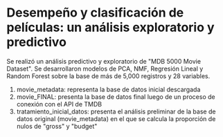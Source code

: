 # Desempeño y clasificación de películas: un análisis exploratorio y predictivo
Se realizó un análisis predictivo y exploratorio de  "MDB 5000 Movie Dataset". Se desarrollaron modelos de PCA, NMF, Regresión Lineal y Random Forest sobre la base de más de 5,000 registros y 28 variables. 

1. movie_metadata: representa la base de datos inicial descargada
2. movie_FINAL: presenta la base de datos final luego de un proceso de conexión con el API de TMDB
3. tratamiento_inicial_datos: presenta el análisis preliminar de la base de datos original (movie_metadata) en el que se calcula la proporción de nulos de "gross" y "budget"
